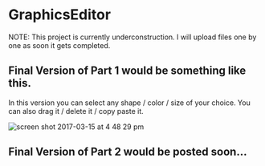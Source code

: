 # GraphicsEditor

NOTE: This project is currently underconstruction. I will upload files one by one as soon it gets completed.

## Final Version of Part 1 would be something like this.

  In this version you can select any shape / color / size of your choice. You can also drag it / delete it / copy paste it.

![screen shot 2017-03-15 at 4 48 29 pm](https://cloud.githubusercontent.com/assets/11382116/23975649/4fc7d27a-099f-11e7-931d-f222bd7b3785.png)

## Final Version of Part 2 would be posted soon...
